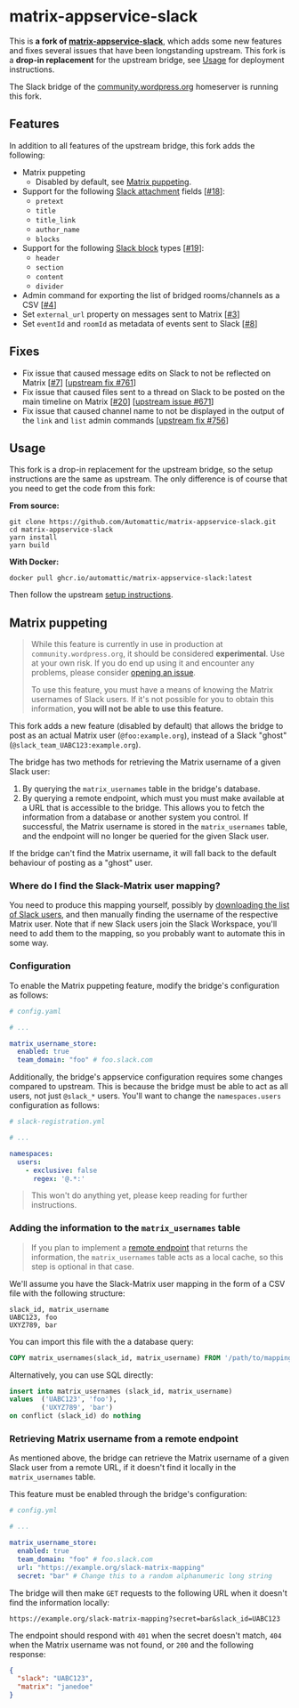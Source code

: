 # matrix-appservice-slack

This is **a fork of [matrix-appservice-slack](https://github.com/matrix-org/matrix-appservice-slack)**, which adds some new features and fixes several issues that have been longstanding upstream. This fork is a **drop-in replacement** for the upstream bridge, see [Usage](#usage) for deployment instructions. 

The Slack bridge of the [community.wordpress.org](https://community.wordpress.org) homeserver is running this fork.

## Features

In addition to all features of the upstream bridge, this fork adds the following:

- Matrix puppeting
  - Disabled by default, see [Matrix puppeting](#matrix-puppeting).
- Support for the following [Slack attachment](https://api.slack.com/reference/messaging/attachments) fields [[#18](https://github.com/Automattic/matrix-appservice-slack/pull/18)]:
  - `pretext`
  - `title`
  - `title_link`
  - `author_name`
  - `blocks`
- Support for the following [Slack block](https://api.slack.com/reference/block-kit/blocks) types [[#19](https://github.com/Automattic/matrix-appservice-slack/pull/19)]:
  - `header`
  - `section`
  - `content`
  - `divider`
- Admin command for exporting the list of bridged rooms/channels as a CSV [[#4](https://github.com/Automattic/matrix-appservice-slack/pull/4)]
- Set `external_url` property on messages sent to Matrix [[#3](https://github.com/Automattic/matrix-appservice-slack/pull/3)]
- Set `eventId` and `roomId` as metadata of events sent to Slack [[#8](https://github.com/Automattic/matrix-appservice-slack/pull/8)]

## Fixes

- Fix issue that caused message edits on Slack to not be reflected on Matrix [[#7](https://github.com/Automattic/matrix-appservice-slack/pull/7)] [[upstream fix #761](https://github.com/matrix-org/matrix-appservice-slack/pull/761)]
- Fix issue that caused files sent to a thread on Slack to be posted on the main timeline on Matrix [[#20](https://github.com/Automattic/matrix-appservice-slack/pull/20)] [[upstream issue #671](https://github.com/matrix-org/matrix-appservice-slack/issues/671)]
- Fix issue that caused channel name to not be displayed in the output of the `link` and `list` admin commands [[upstream fix #756](https://github.com/matrix-org/matrix-appservice-slack/pull/756)]

## Usage

This fork is a drop-in replacement for the upstream bridge, so the setup instructions are the same as upstream. The only difference is of course that you need to get the code from this fork:

**From source:**

```shell
git clone https://github.com/Automattic/matrix-appservice-slack.git
cd matrix-appservice-slack
yarn install
yarn build
```

**With Docker:**

```shell
docker pull ghcr.io/automattic/matrix-appservice-slack:latest
```

Then follow the upstream [setup instructions](https://matrix-appservice-slack.readthedocs.io/en/latest/getting_started/).


## Matrix puppeting

> While this feature is currently in use in production at `community.wordpress.org`, it should be considered **experimental**. Use at your own risk. If you do end up using it and encounter any problems, please consider [opening an issue](https://github.com/matrix-org/matrix-appservice-slack/issues/new).
> 
> To use this feature, you must have a means of knowing the Matrix usernames of Slack users. If it's not possible for you to obtain this information, **you will not be able to use this feature.**

This fork adds a new feature (disabled by default) that allows the bridge to post as an actual Matrix user (`@foo:example.org`), instead of a Slack "ghost" (`@slack_team_UABC123:example.org`).

The bridge has two methods for retrieving the Matrix username of a given Slack user:

1. By querying the `matrix_usernames` table in the bridge's database.
2. By querying a remote endpoint, which must you must make available at a URL that is accessible to the bridge. This allows you to fetch the information from a database or another system you control. If successful, the Matrix username is stored in the `matrix_usernames` table, and the endpoint will no longer be queried for the given Slack user.

If the bridge can't find the Matrix username, it will fall back to the default behaviour of posting as a "ghost" user.

### Where do I find the Slack-Matrix user mapping?

You need to produce this mapping yourself, possibly by [downloading the list of Slack users](https://slack.com/help/articles/4405848563603-Download-a-list-of-members-in-your-workspace), and then manually finding the username of the respective Matrix user. Note that if new Slack users join the Slack Workspace, you'll need to add them to the mapping, so you probably want to automate this in some way.

### Configuration
To enable the Matrix puppeting feature, modify the bridge's configuration as follows:

```yml
# config.yaml

# ...

matrix_username_store:
  enabled: true
  team_domain: "foo" # foo.slack.com
```

Additionally, the bridge's appservice configuration requires some changes compared to upstream. This is because the bridge must be able to act as all users, not just `@slack_*` users. You'll want to change the `namespaces.users` configuration as follows:

```yml
# slack-registration.yml

# ...

namespaces:
  users:
    - exclusive: false
      regex: '@.*:'
```

> This won't do anything yet, please keep reading for further instructions.

### Adding the information to the `matrix_usernames` table

> If you plan to implement a [remote endpoint](#retrieve-matrix-username-from-a-remote-endpoint) that returns the information, the `matrix_usernames` table acts as a local cache, so this step is optional in that case.

We'll assume you have the Slack-Matrix user mapping in the form of a CSV file with the following structure:

```CSV
slack_id, matrix_username
UABC123, foo
UXYZ789, bar
```

You can import this file with the a database query:

```sql
COPY matrix_usernames(slack_id, matrix_username) FROM '/path/to/mapping.csv' WITH (FORMAT csv);
```

Alternatively, you can use SQL directly:

```sql
insert into matrix_usernames (slack_id, matrix_username)
values  ('UABC123', 'foo'),
        ('UXYZ789', 'bar')
on conflict (slack_id) do nothing
```

### Retrieving Matrix username from a remote endpoint
As mentioned above, the bridge can retrieve the Matrix username of a given Slack user from a remote URL, if it doesn't find it locally in the `matrix_usernames` table.

This feature must be enabled through the bridge's configuration:

```yml
# config.yml

# ...

matrix_username_store:
  enabled: true
  team_domain: "foo" # foo.slack.com
  url: "https://example.org/slack-matrix-mapping"
  secret: "bar" # Change this to a random alphanumeric long string
```

The bridge will then make `GET` requests to the following URL when it doesn't find the information locally: 

```
https://example.org/slack-matrix-mapping?secret=bar&slack_id=UABC123
```

The endpoint should respond with `401` when the secret doesn't match, `404` when the Matrix username was not found, or `200` and the following response:

```json
{
  "slack": "UABC123",
  "matrix": "janedoe"
}
```
